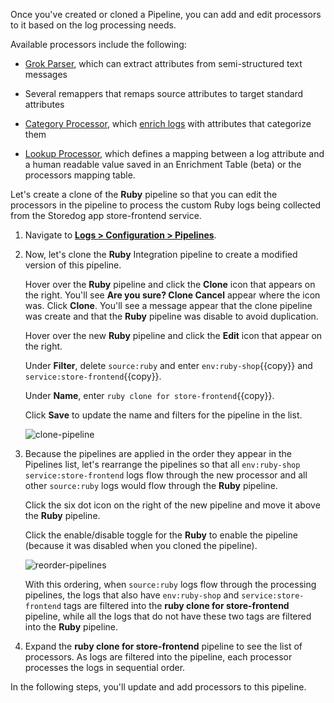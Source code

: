 Once you've created or cloned a Pipeline, you can add and edit processors to it based on the log processing needs.

Available processors include the following:

- <a href="https://docs.datadoghq.com/logs/processing/parsing" target="_blank">Grok Parser</a>, which can extract attributes from semi-structured text messages

- Several remappers that remaps source attributes to target standard attributes

- <a href="https://docs.datadoghq.com/logs/processing/processors/?tab=ui#category-processor" target="_blank">Category Processor</a>, which <a href="https://www.datadoghq.com/blog/how-to-categorize-logs/" target="_blank">enrich logs</a> with attributes that categorize them

- <a href="https://docs.datadoghq.com/logs/processing/processors/?tab=ui#lookup-processor" target="_blank">Lookup Processor</a>, which defines a mapping between a log attribute and a human readable value saved in an Enrichment Table (beta) or the processors mapping table.

Let's create a clone of the **Ruby** pipeline so that you can edit the processors in the pipeline to process the custom Ruby logs being collected from the Storedog app store-frontend service. 

1. Navigate to <a href="https://app.datadoghq.com/logs/pipelines/" target="_datadog">**Logs > Configuration > Pipelines**</a>.

2. Now, let's clone the **Ruby** Integration pipeline to create a modified version of this pipeline.

    Hover over the **Ruby** pipeline and click the **Clone** icon that appears on the right. You'll see **Are you sure? Clone Cancel** appear where the icon was. Click **Clone**. You'll see a message appear that the clone pipeline was create and that the **Ruby** pipeline was disable to avoid duplication. 

    Hover over the new **Ruby** pipeline and click the **Edit** icon that appear on the right.

    Under **Filter**, delete `source:ruby` and enter `env:ruby-shop`{{copy}} and `service:store-frontend`{{copy}}.

    Under **Name**, enter `ruby clone for store-frontend`{{copy}}.

    Click **Save** to update the name and filters for the pipeline in the list. 

    ![clone-pipeline](processlogs/assets/clone-pipeline.png)

3. Because the pipelines are applied in the order they appear in the Pipelines list, let's rearrange the pipelines so that all `env:ruby-shop service:store-frontend` logs flow through the new processor and all other `source:ruby` logs would flow through the **Ruby** pipeline.

    Click the six dot icon on the right of the new pipeline and move it above the **Ruby** pipeline.

    Click the enable/disable toggle for the **Ruby** to enable the pipeline (because it was disabled when you cloned the pipeline).

    ![reorder-pipelines](processlogs/assets/reorder-pipelines.gif)

    With this ordering, when `source:ruby` logs flow through the processing pipelines, the logs that also have `env:ruby-shop` and `service:store-frontend` tags are filtered into the **ruby clone for store-frontend** pipeline, while all the logs that do not have these two tags are filtered into the **Ruby** pipeline.

4. Expand the **ruby clone for store-frontend** pipeline to see the list of processors. As logs are filtered into the pipeline, each processor processes the logs in sequential order. 

In the following steps, you'll update and add processors to this pipeline.